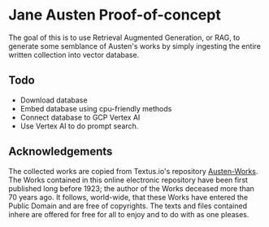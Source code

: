 # Jane Austen Proof-of-concept

The goal of this is to use Retrieval Augmented Generation, or RAG, 
to generate some semblance of Austen's works by simply ingesting the 
entire written collection into vector database.

## Todo
- Download database
- Embed database using cpu-friendly methods
- Connect database to GCP Vertex AI
- Use Vertex AI to do prompt search. 


## Acknowledgements
The collected works are copied from Textus.io's repository
[Austen-Works](https://github.com/textvs/Austen-Works). 
The Works contained in this online electronic repository have been first 
published long before 1923; the author of the Works deceased more than 
70 years ago. It follows, world-wide, that these Works have 
entered the Public Domain and are free of copyrights. 
The texts and files contained inhere are offered for free for all to 
enjoy and to do with as one pleases.


